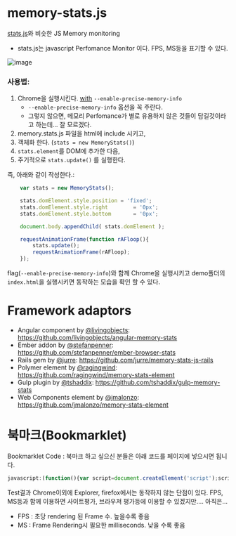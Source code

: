 # memory-stats.js

[stats.js](https://github.com/mrdoob/stats.js/)와 비슷한 JS Memory monitoring

* stats.js는 javascript Perfomance Monitor 이다. FPS, MS등을 표기할 수 있다.


![image](http://i.imgur.com/eUCFcAH.gif)

### 사용법:

1. Chrome을 실행시킨다. [with](http://www.chromium.org/developers/how-tos/run-chromium-with-flags) `--enable-precise-memory-info`
    - `--enable-precise-memory-info` 옵션을 꼭 주란다.
    - 그렇지 않으면, 메모리 Perfomance가 별로 유용하지 않은 것들이 담길것이라고 하는데... 잘 모르겠다.
1. memory.stats.js 파일을 html에 include 시키고,
1. 객체화 한다. (`stats = new MemoryStats()`)
1. `stats.element`를 DOM에 추가한 다음,  
1.  주기적으로 `stats.update()` 를 실행한다.

즉, 아래와 같이 작성한다.:

```js
    var stats = new MemoryStats();

    stats.domElement.style.position = 'fixed';
    stats.domElement.style.right        = '0px';
    stats.domElement.style.bottom       = '0px';

    document.body.appendChild( stats.domElement );

    requestAnimationFrame(function rAFloop(){
        stats.update();
        requestAnimationFrame(rAFloop);
    });
```

flag(`--enable-precise-memory-info`)와 함께 Chrome을 실행시키고 demo폴더의 `index.html`을 실행시키면 동작하는 모습을 확인 할 수 있다.

# Framework adaptors

* Angular component by [@livingobjects](https://github.com/livingobjects): https://github.com/livingobjects/angular-memory-stats
* Ember addon by [@stefanpenner](https://github.com/stefanpenner): https://github.com/stefanpenner/ember-browser-stats
* Rails gem by [@jurre](https://github.com/jurre):
https://github.com/jurre/memory-stats-js-rails
* Polymer element by [@ragingwind](https://github.com/ragingwind): https://github.com/ragingwind/memory-stats-element
* Gulp plugin by [@tshaddix](https://github.com/tshaddix): https://github.com/tshaddix/gulp-memory-stats
* Web Components element by [@jmalonzo](https://github.com/jmalonzo): https://github.com/jmalonzo/memory-stats-element

# 북마크(Bookmarklet)

Bookmarklet Code : 북마크 하고 싶으신 분들은 아래 코드를 페이지에 넣으시면 됩니다.

```js
javascript:(function(){var script=document.createElement('script');script.src='https://rawgit.com/paulirish/memory-stats.js/master/bookmarklet.js';document.head.appendChild(script);})()
```

Test결과 Chrome이외에 Explorer, firefox에서는 동작하지 않는 단점이 있다.
FPS, MS등과 함께 이용하면 사이트평가, 브라우져 평가등에 이용할 수 있겠지만.... 아직은...

* FPS : 초당 rendering 된 Frame 수. 높을수록 좋음
* MS  : Frame Rendering시 필요한 milliseconds. 낮을 수록 좋음
